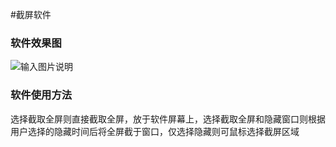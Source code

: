 #截屏软件
### 软件效果图
![输入图片说明](https://git.oschina.net/uploads/images/2017/0909/235845_bf3a2eda_1296205.jpeg "liushiyin.jpg")

### 软件使用方法
选择截取全屏则直接截取全屏，放于软件屏幕上，选择截取全屏和隐藏窗口则根据用户选择的隐藏时间后将全屏截于窗口，仅选择隐藏则可鼠标选择截屏区域